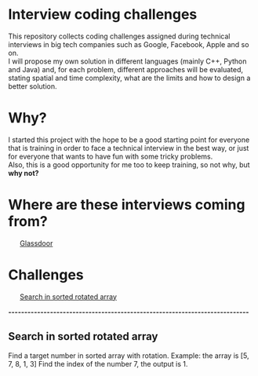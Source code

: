# Interview coding challenges
This repository collects coding challenges assigned during technical interviews in big tech companies such as Google, Facebook, Apple and so on.<br>
I will propose my own solution in different languages (mainly C++, Python and Java) and, for each problem, different approaches will be evaluated, stating spatial and time complexity, what are the limits and how to design a better solution.

# Why?
I started this project with the hope to be a good starting point for everyone that is training in order to face a technical interview in the best way, or just for everyone that wants to have fun with some tricky problems.<br>
Also, this is a good opportunity for me too to keep training, so not why, but <b>why not?</b>

# Where are these interviews coming from?
<ul>
  <a href="https://glassdoor.com/">Glassdoor</a>
</ul>

# Challenges
<ul>
  <a href="">Search in sorted rotated array</a>
</ul>

<b>---------------------------------------------------------------------------</b>

<b><h2>Search in sorted rotated array</h2></b>
Find a target number in sorted array with rotation.
Example: the array is [5, 7, 8, 1, 3]
Find the index of the number 7, the output is 1.
